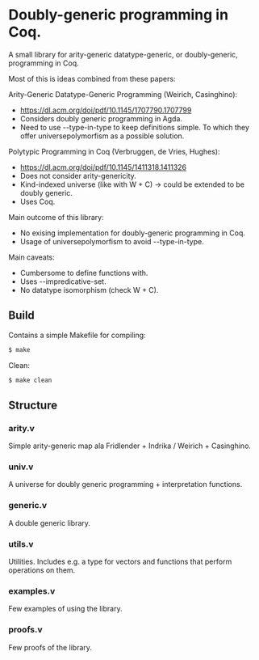 # Doubly-generic programming in Coq.

A small library for arity-generic datatype-generic, or doubly-generic, programming in Coq.

Most of this is ideas combined from these papers:

Arity-Generic Datatype-Generic Programming (Weirich, Casinghino):
- https://dl.acm.org/doi/pdf/10.1145/1707790.1707799
- Considers doubly generic programming in Agda.
- Need to use --type-in-type to keep definitions simple. To which they offer universepolymorfism as a possible solution.

Polytypic Programming in Coq (Verbruggen, de Vries, Hughes):
- https://dl.acm.org/doi/pdf/10.1145/1411318.1411326
- Does not consider arity-genericity.
- Kind-indexed universe (like with W + C) -> could be extended to be doubly generic.
- Uses Coq.

Main outcome of this library:

- No exising implementation for doubly-generic programming in Coq.
- Usage of universepolymorfism to avoid --type-in-type.

Main caveats:

- Cumbersome to define functions with.
- Uses --impredicative-set.
- No datatype isomorphism (check W + C).

## Build

Contains a simple Makefile for compiling:
```bash
$ make
```

Clean:
```bash
$ make clean
```

## Structure

### arity.v

Simple arity-generic map ala Fridlender + Indrika / Weirich + Casinghino.

### univ.v

A universe for doubly generic programming + interpretation functions.

### generic.v

A double generic library.

### utils.v

Utilities. Includes e.g. a type for vectors and functions that
perform operations on them.

### examples.v

Few examples of using the library.

### proofs.v

Few proofs of the library.


